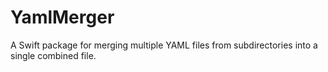 # YamlMerger
A Swift package for merging multiple YAML files from subdirectories into a single combined file.
